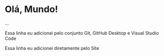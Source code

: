 # Olá, Mundo!
 ...
 
 Essa linha eu adicionei pelo conjunto Git, GitHub Desktop e Visual Studio Code 

Essa linha eu adicionei diretamente pelo Site
